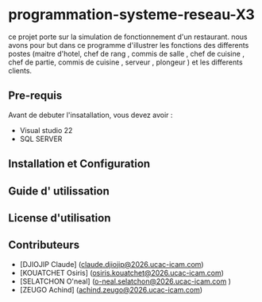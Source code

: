 # programmation-systeme-reseau-X3

ce projet porte sur la simulation de fonctionnement d'un restaurant. nous avons pour but dans ce programme d'illustrer les fonctions des differents postes (maitre d'hotel, chef de rang , commis de salle , chef de cuisine , chef de partie, commis de cuisine , serveur , plongeur ) et les differents clients.

##   Pre-requis
Avant de debuter l'insatallation, vous devez avoir : 
  * Visual studio 22
  * SQL SERVER


## Installation et Configuration



## Guide d' utilissation 


## License d'utilisation 


## Contributeurs 

* [DJIOJIP Claude] (claude.djiojip@2026.ucac-icam.com)
* [KOUATCHET Osiris] (osiris.kouatchet@2026.ucac-icam.com)
* [SELATCHON O'neal] (o-neal.selatchon@2026.ucac-icam.com )
* [ZEUGO Achind] (achind.zeugo@2026.ucac-icam.com)
  
